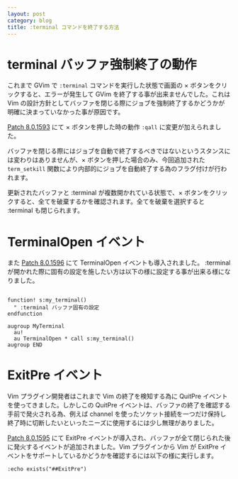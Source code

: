 ```yaml
---
layout: post
category: blog
title: :terminal コマンドを終了する方法
---
```

# terminal バッファ強制終了の動作

これまで GVim で `:terminal` コマンドを実行した状態で画面の × ボタンをクリックすると、エラーが発生して GVim を終了する事が出来ませんでした。これは Vim の設計方針としてバッファを閉じる際にジョブを強制終了するかどうかが明確に決まっていなかった事が原因です。

[Patch 8.0.1593](https://github.com/vim/vim/commit/25cdd9c33b21ddbd31321c075873bb225450d2d2) にて × ボタンを押した時の動作 `:qall` に変更が加えられました。

バッファを閉じる際にはジョブを自動で終了するべきではないというスタンスには変わりはありませんが、× ボタンを押した場合のみ、今回追加された `term_setkill` 関数により内部的にジョブを自動終了する為のフラグ付けが行われます。

更新されたバッファと :terminal が複数開かれている状態で、× ボタンをクリックすると、全てを破棄するかを確認されます。全てを破棄を選択すると :terminal も閉じられます。

# TerminalOpen イベント

また [Patch 8.0.1596](https://github.com/vim/vim/commit/b852c3e64d319d6ec47dd780c8654ae095e1d8c2) にて TerminalOpen イベントも導入されました。 :terminal が開かれた際に固有の設定を施したい方は以下の様に設定する事が出来る様になりました。

```vim

function! s:my_terminal()
  " :terminal バッファ固有の設定
endfunction

augroup MyTerminal
  au!
  au TerminalOpen * call s:my_terminal()
augroup END
```

# ExitPre イベント

Vim プラグイン開発者はこれまで Vim の終了を検知する為に QuitPre イベントを使ってきました。しかしこの QuitPre イベントは、バッファの終了を確認する手前で発火される為、例えば channel を使ったソケット接続を一つだけ保持し終了時に切断したいといったニーズに使用するには少し無理がありました。

[Patch 8.0.1595](https://github.com/vim/vim/commit/12a96de430779b88795fac87a2be666d9f661d1e) にて ExitPre イベントが導入され、バッファが全て閉じられた後に発火するイベントが追加されました。Vim プラグインから Vim が ExitPre イベントをサポートしているかどうかを確認するには以下の様に実行します。

```vim
:echo exists("##ExitPre")
```


